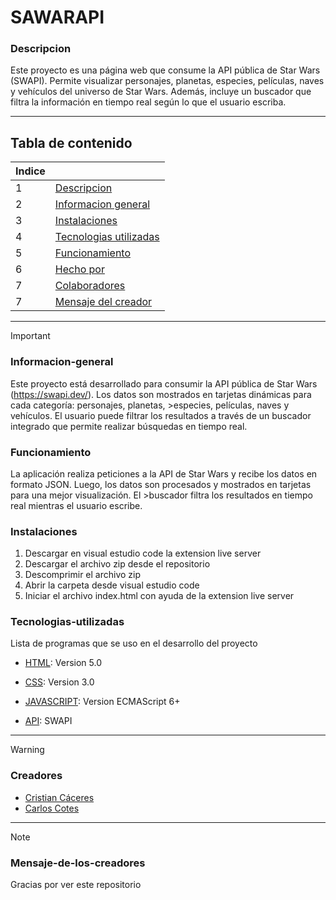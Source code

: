 # SAWARAPI

### Descripcion
Este proyecto es una página web que consume la API pública de Star Wars (SWAPI). Permite visualizar personajes, planetas, especies, películas, naves y vehículos del universo de Star Wars. Además, incluye un buscador que filtra la información en tiempo real según lo que el usuario escriba.
***
## Tabla de contenido
| Indice |  |
|--|--|
| 1 | [Descripcion](#Descripcion) |
| 2 | [Informacion general](#Informacion-general)|
| 3 | [Instalaciones](#Instalaciones) |
| 4 | [Tecnologias utilizadas](#Tecnologias-utilizadas) |
| 5 | [Funcionamiento](#Funcionamiento)|
| 6 | [Hecho por](#Hecho-por)|
| 7 | [Colaboradores](#Colaboradores)|
| 7 | [Mensaje del creador](#Mensaje-del-creador)|

***
> [!IMPORTANT]  
>
>### Informacion-general
>Este proyecto está desarrollado para consumir la API pública de Star Wars (https://swapi.dev/). Los datos son mostrados en tarjetas dinámicas para cada categoría: personajes, planetas, >especies, películas, naves y vehículos. El usuario puede filtrar los resultados a través de un buscador integrado que permite realizar búsquedas en tiempo real.
>
>### Funcionamiento
>La aplicación realiza peticiones a la API de Star Wars y recibe los datos en formato JSON. Luego, los datos son procesados y mostrados en tarjetas para una mejor visualización. El >buscador filtra los resultados en tiempo real mientras el usuario escribe.
>
>### Instalaciones 
>
>1. Descargar en visual estudio code la extension live server
>2. Descargar el archivo zip desde el repositorio
>3. Descomprimir el archivo zip
>4. Abrir la carpeta desde visual estudio code
>5. Iniciar el archivo index.html con ayuda de la extension live server
>
>### Tecnologias-utilizadas
>Lista de programas que se uso en el desarrollo del proyecto
>* [HTML](HTML): Version 5.0
>
>* [CSS](CSS): Version 3.0
>
>* [JAVASCRIPT](JS): Version ECMAScript 6+
>
>* [API](SWAPI): SWAPI
>
***
> [!WARNING]  
> 
>### Creadores
>* [Cristian Cáceres](https://github.com/Cristian1412)
>* [Carlos Cotes](https://gist.github.com/CarlosCotes)
>
***
> [!NOTE]
>### Mensaje-de-los-creadores
>Gracias por ver este repositorio
